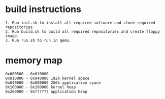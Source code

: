 # build instructions

	1. Run init.sh to install all required software and clone required repositories.
	2. Run build.sh to build all required repositories and create floppy image.
	3. Run run.sh to run in qemu.

# memory map

	0x000500 - 0x010000
	0x010000 - 0x040000 192k kernel space
	0x040000 - 0x080000 256k application space
	0x100000 - 0x200000 kernel heap
	0x200000 - 0x?????? application heap

